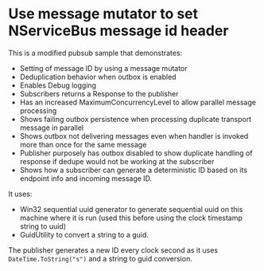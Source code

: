 
# Use message mutator to set NServiceBus message id header

This is a modified pubsub sample that demonstrates:

- Setting of message ID by using a message mutator
- Deduplication behavior when outbox is enabled
- Enables Debug logging
- Subscribers returns a Response to the publisher
- Has an increased MaximumConcurrencyLevel to allow parallel message processing
- Shows failing outbox persistence when processing duplicate transport message in parallel
- Shows outbox not delivering messages even when handler is invoked more than once for the same message
- Publisher purposely has outbox disabled to show duplicate handling of response if dedupe would not be working at the subscriber
- Shows how a subscriber can generate a deterministic ID based on its endpoint info and incoming message ID.


It uses:

- Win32 sequential uuid generator to generate sequential uuid on this machine where it is run (used this before using the clock timestamp string to uuid)
- GuidUtility to convert a string to a guid.

The publisher generates a new ID every clock second as it uses `DateTime.ToString("s")` and a string to guid conversion.